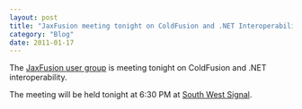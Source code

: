 ```yaml
---
layout: post
title: "JaxFusion meeting tonight on ColdFusion and .NET Interoperability"
category: "Blog"
date: 2011-01-17
---
```



The [JaxFusion user group](http://www.jaxfusion.org) is meeting tonight on ColdFusion and .NET interoperability.

The meeting will be held tonight at 6:30 PM at [South West Signal](http://maps.google.com/maps?q=7235+Bonneval+Road+Jacksonville,+Florida+32256&ie=UTF-8&oe=utf-8&rls=org.mozilla:en-US:official&client=firefox-a&um=1&sa=X&oi=geocode_result&resnum=1&ct=title).